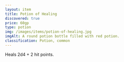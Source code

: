 ```yaml
---
layout: item
title: Potion of Healing
discovered: true
price: 60gp
type: potion
img: /images/items/potion-of-healing.jpg
imgAlt: A round potion bottle filled with red potion.
classification: Potion, common
---
```

Heals 2d4 + 2 hit points.
